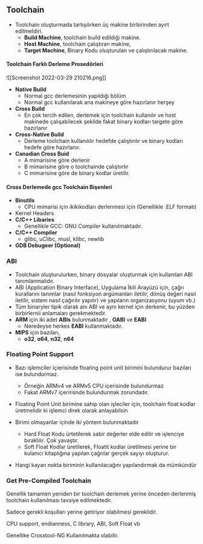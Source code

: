 
## Toolchain

- Toolchain oluşturmada tartışılırken üç makine birbirinden ayırt edilmeldiri.
	- **Build Machine**, toolchain build edildiği makine.
	- **Host Machine**, toolchain çalıştıran makine,
	- **Target Machine**, Binary Kodu oluşturulan ve çalıştırılacak makine.


#### Toolchain Farklı Derleme Prosedörleri

![[Screenshot 2022-03-29 210216.png]]

- **Native Build**
	- Normal gcc derlemesinin yapıldığı bölüm
	- Normal gcc kullanılarak ana makineye göre hazırlanır herşey
- **Cross Build**
	- En çok tercih edilen, derlemek için toolchain kullanılır ve host makinede çalışabilecek şekilde fakat binary kodları targete göre hazırlanır
- **Cross-Native Build**
	- Derleme toolchain kullanılılır hedefde çalıştırılır ve binary kodları hedefe göre hazırlanır.
- **Canadian Cross Buid**
	- A mimarisine göre derlenir
	- B mimarisine göre o toolchainde çalıştıırlır
	- C mimarisine göre de binary kodlar üretilir.


#### Cross Derlemede gcc Toolchain Bişenleri
- **Binutils**
	- CPU mimarisi için ikikikodları derlenmesi için (Genellikle .ELF formatı)
- Kernel Headers
- **C/C++ Libaries**
	- Genellikle GCC: GNU Compiler kullanılmaktadır.
- **C/C++ Compiler**
	- glibc, uClibc, musl, klibc, newlib
- **GDB Debugeer (Optional)**


### ABI
- Toolchain oluşturulurken, binary dosyalar oluşturmak için kullanılan ABI tanımlanmalıdır.
- ABI (Application Binary Interface), Uygulama İkili Arayüzü için, çağrı kurallarını tanımlar (nasıl fonksiyon argümanları iletilir, dönüş değeri nasıl iletilir, sistem nasıl çağırılır yapılır) ve yapıların organizasyonu (uyum vb.)
- Tüm binaryler tipik olarak anı ABI ve aynı kernel için derkenir, bu yüzden birbirlernii anlamaları gerekmektedir.
- **ARM** için iki adet **ABIs** bulunmaktadır , **OABI** ve **EABI**
	- Neredeyse herkes **EABI** kullanmaktadır.
- **MIPS** için bazıları,
	- **o32**, **o64**, **n32**, **n64**


### Floating Point Support

- Bazı işlemciler içierisinde floating point unit birimini bulundurur bazıları ise bulundurmaz.
	- Örneğin ARMv4 ve ARMv5 CPU içerisinde bulundurmaz
	- Fakat ARMv7 içeririsnde bulundurmak zorundadır.
- Floating Point Unit birimine sahip olan işleciler için, toolchain float kodlar üretmelidir ki işlemci direk olarak anlayabilsin
- Birimi olmayanlar içinde iki yöntem bulunmaktadır
	- Hard Float Kodu ürtetilerek sabir değerler elde edilir ve işlenciye bıraklılır. Çok yavaştır.
	- Soft Float Kodlar üretilerek, Floatit kodlar üretilmesi yerine bir kulanıcı kitaplığına yapılan çağrılar gerçek sayıyı oluşturur.

- Hangi kayan nokta biriminin kullanılacağını yapılandırmak da mümkündür

### Get Pre-Compiled Toolchain

Genellik tamamen yeniden bir toolchain derlemek yerine önceden derlenmiş toolchain kullanılması tavsiye edilmektedir.

Sadece gerekli koşulları yerine getiriyor olabilmesi gereklidir.

CPU support, endianness, C library, ABI, Soft Float vb

Genellike Crosstool-NG Kullanılmakta olabilir.



